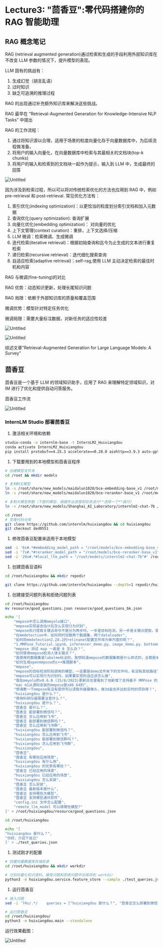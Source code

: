 # Lecture3: "茴香豆":零代码搭建你的 RAG 智能助理

## RAG 概念笔记

RAG (retrieval augmented generation)通过检索和生成的手段利用外部知识库在不改变 LLM 参数的情况下，提升模型的表现。

LLM 固有的挑战有：

1. 生成幻觉（胡言乱语）
2. 过时知识
3. 缺乏可追溯的推理过程

RAG 的出现通过补充额外知识库来解决这些挑战。

RAG 最早在 “Retrieval-Augmented Generation for Knowledge-Intensive NLP Tasks” 中提出

RAG 的工作流程：

1. 通过将知识源以合理，适用于场景的粒度向量化存于向量数据库中，为后续流程做准备。
2. 将用户的输入向量化，在向量数据库中检索与其最相关的文档块(top-k chunks)
3. 将用户的输入和检索到的文档块一起作为提示，输入到 LLM 中，生成最终的回答

![Untitled](Lecture3%20%E8%8C%B4%E9%A6%99%E8%B1%86%20%E9%9B%B6%E4%BB%A3%E7%A0%81%E6%90%AD%E5%BB%BA%E4%BD%A0%E7%9A%84%20RAG%20%E6%99%BA%E8%83%BD%E5%8A%A9%E7%90%86%20143dfedf2b294a929c6c89c21bacba34/Untitled.png)

因为涉及到检索过程，所以可以将对传统检索优化的方法也应用到 RAG 中，例如 pre-retrieval 和 post-retrieval. 常见优化方法有：

1. 索引优化(indexing optimization)：以更恰当的粒度划分索引文档和加入元数据
2. 查询优化(query optimization): 查询扩展
3. 向量化优化(embedding optimization)： 对向量的优化
4. 上下文管理(context curation)：重排，上下文选择/压缩
5. LLM 微调：检索微调、生成微调
6. 迭代检索(iterative retrieval)：根据初始查询和迄今为止生成的文本进行重复检索
7. 递归检索(recursive retrieval)：迭代细化搜索查询
8. 自适应检索(adaptive retrieval)：self-rag,使用 LLM 主动决定检索的最佳时机和内容

RAG 与微调(fine-tuning)的对比

RAG 优势：动态知识更新，处理长尾知识问题

RAG 局限：依赖于外部知识库的质量和覆盖范围

微调优势：模型针对特定任务优化

微调局限：需要大量标注数据，对新任务的适应性较差

![Untitled](Lecture3%20%E8%8C%B4%E9%A6%99%E8%B1%86%20%E9%9B%B6%E4%BB%A3%E7%A0%81%E6%90%AD%E5%BB%BA%E4%BD%A0%E7%9A%84%20RAG%20%E6%99%BA%E8%83%BD%E5%8A%A9%E7%90%86%20143dfedf2b294a929c6c89c21bacba34/Untitled%201.png)

![Untitled](Lecture3%20%E8%8C%B4%E9%A6%99%E8%B1%86%20%E9%9B%B6%E4%BB%A3%E7%A0%81%E6%90%AD%E5%BB%BA%E4%BD%A0%E7%9A%84%20RAG%20%E6%99%BA%E8%83%BD%E5%8A%A9%E7%90%86%20143dfedf2b294a929c6c89c21bacba34/Untitled%202.png)

综述文章”Retrieval-Augmented Generation for Large Language Models: A Survey”

## 茴香豆

茴香豆是一个基于 LLM 的领域知识助手，应用了 RAG 来理解特定领域知识，对 IM 进行了优化和提供自动问答服务。

茴香豆工作流

![Untitled](Lecture3%20%E8%8C%B4%E9%A6%99%E8%B1%86%20%E9%9B%B6%E4%BB%A3%E7%A0%81%E6%90%AD%E5%BB%BA%E4%BD%A0%E7%9A%84%20RAG%20%E6%99%BA%E8%83%BD%E5%8A%A9%E7%90%86%20143dfedf2b294a929c6c89c21bacba34/Untitled%203.png)

### InternLM Studio 部署茴香豆

1. 激活相关环境和依赖

```bash
studio-conda -o internlm-base -t InternLM2_Huixiangdou
conda activate InternLM2_Huixiangdou
pip install protobuf==4.25.3 accelerate==0.28.0 aiohttp==3.9.3 auto-gptq==0.7.1 bcembedding==0.1.3 beautifulsoup4==4.8.2 einops==0.7.0 faiss-gpu==1.7.2 langchain==0.1.14 loguru==0.7.2 lxml_html_clean==0.1.0 openai==1.16.1 openpyxl==3.1.2 pandas==2.2.1 pydantic==2.6.4 pymupdf==1.24.1 python-docx==1.1.0 pytoml==0.1.21 readability-lxml==0.8.1 redis==5.0.3 requests==2.31.0 scikit-learn==1.4.1.post1 sentence_transformers==2.2.2 textract==1.6.5 tiktoken==0.6.0 transformers==4.39.3 transformers_stream_generator==0.0.5 unstructured==0.11.2

```

1. 下载要用到的本地模型和茴香豆程序

```bash
# 创建模型文件夹
cd /root && mkdir models

# 复制BCE模型
ln -s /root/share/new_models/maidalun1020/bce-embedding-base_v1 /root/models/bce-embedding-base_v1
ln -s /root/share/new_models/maidalun1020/bce-reranker-base_v1 /root/models/bce-reranker-base_v1

# 复制大模型参数（下面的模型，根据作业进度和任务进行**选择一个**就行）
ln -s /root/share/new_models/Shanghai_AI_Laboratory/internlm2-chat-7b /root/models/internlm2-chat-7b

cd /root
# 克隆代码仓库
git clone https://github.com/internlm/huixiangdou && cd huixiangdou
git checkout ded0551
```

1. 修改茴香豆配置来适用于本地模型

```bash
sed -i '6s#.*#embedding_model_path = "/root/models/bce-embedding-base_v1"#' /root/huixiangdou/config.ini
sed -i '7s#.*#reranker_model_path = "/root/models/bce-reranker-base_v1"#' /root/huixiangdou/config.ini
sed -i '29s#.*#local_llm_path = "/root/models/internlm2-chat-7b"#' /root/huixiangdou/config.ini
```

1. 创建茴香豆语料

```bash
cd /root/huixiangdou && mkdir repodir

git clone https://github.com/internlm/huixiangdou --depth=1 repodir/huixiangdou
```

1. 创建接受问题列表和拒绝问题列表

```bash
cd /root/huixiangdou
mv resource/good_questions.json resource/good_questions_bk.json

echo '[
    "mmpose中怎么调用mmyolo接口",
    "mmpose实现姿态估计后怎么实现行为识别",
    "mmpose执行提取关键点命令不是分为两步吗，一步是目标检测，另一步是关键点提取，我现在目标检测这部分的代码是demo/topdown_demo_with_mmdet.py demo/mmdetection_cfg/faster_rcnn_r50_fpn_coco.py checkpoints/faster_rcnn_r50_fpn_1x_coco_20200130-047c8118.pth   现在我想把这个mmdet的checkpoints换位yolo的，那么应该怎么操作",
    "在mmdetection中，如何同时加载两个数据集，两个dataloader",
    "如何将mmdetection2.28.2的retinanet配置文件改为单尺度的呢？",
    "1.MMPose_Tutorial.ipynb、inferencer_demo.py、image_demo.py、bottomup_demo.py、body3d_pose_lifter_demo.py这几个文件和topdown_demo_with_mmdet.py的区别是什么，\n2.我如果要使用mmdet是不是就只能使用topdown_demo_with_mmdet.py文件，",
    "mmpose 测试 map 一直是 0 怎么办？",
    "如何使用mmpose检测人体关键点？",
    "我使用的数据集是labelme标注的，我想知道mmpose的数据集都是什么样式的，全都是单目标的数据集标注，还是里边也有多目标然后进行标注",
    "如何生成openmmpose的c++推理脚本",
    "mmpose",
    "mmpose的目标检测阶段调用的模型，一定要是demo文件夹下的文件吗，有没有其他路径下的文件",
    "mmpose可以实现行为识别吗，如果要实现的话应该怎么做",
    "我在mmyolo的v0.6.0 (15/8/2023)更新日志里看到了他新增了支持基于 MMPose 的 YOLOX-Pose，我现在是不是只需要在mmpose/project/yolox-Pose内做出一些设置就可以，换掉demo/mmdetection_cfg/faster_rcnn_r50_fpn_coco.py 改用mmyolo来进行目标检测了",
    "mac m1从源码安装的mmpose是x86_64的",
    "想请教一下mmpose有没有提供可以读取外接摄像头，做3d姿态并达到实时的项目呀？",
    "huixiangdou 是什么？",
    "使用科研仪器需要注意什么？",
    "huixiangdou 是什么？",
    "茴香豆 是什么？",
    "茴香豆 能部署到微信吗？",
    "茴香豆 怎么应用到飞书",
    "茴香豆 能部署到微信群吗？",
    "茴香豆 怎么应用到飞书群",
    "huixiangdou 能部署到微信吗？",
    "huixiangdou 怎么应用到飞书",
    "huixiangdou 能部署到微信群吗？",
    "huixiangdou 怎么应用到飞书群",
    "huixiangdou",
    "茴香豆",
    "茴香豆 有哪些应用场景",
    "huixiangdou 有什么用",
    "huixiangdou 的优势有哪些？",
    "茴香豆 已经应用的场景",
    "huixiangdou 已经应用的场景",
    "huixiangdou 怎么安装",
    "茴香豆 怎么安装",
    "茴香豆 最新版本是什么",
    "茴香豆 支持哪些大模型",
    "茴香豆 支持哪些通讯软件",
    "config.ini 文件怎么配置",
    "remote_llm_model 可以填哪些模型?"
]' > /root/huixiangdou/resource/good_questions.json

cd /root/huixiangdou

echo '[
"huixiangdou 是什么？",
"你好，介绍下自己"
]' > ./test_queries.json

```

1. 测试刚才的配置

```bash
# 创建向量数据库存储目录
cd /root/huixiangdou && mkdir workdir 

# 分别向量化知识语料、接受问题和拒绝问题中后保存到 workdir
python3 -m huixiangdou.service.feature_store --sample ./test_queries.json

```

1. 运行茴香豆

```bash
# 填入问题
sed -i '74s/.*/    queries = ["huixiangdou 是什么？", "茴香豆怎么部署到微信群", "今天天气怎么样？"]/' /root/huixiangdou/huixiangdou/main.py

# 运行茴香豆
cd /root/huixiangdou/
python3 -m huixiangdou.main --standalone

```

运行效果截图：

![Untitled](Lecture3%20%E8%8C%B4%E9%A6%99%E8%B1%86%20%E9%9B%B6%E4%BB%A3%E7%A0%81%E6%90%AD%E5%BB%BA%E4%BD%A0%E7%9A%84%20RAG%20%E6%99%BA%E8%83%BD%E5%8A%A9%E7%90%86%20143dfedf2b294a929c6c89c21bacba34/Untitled%204.png)